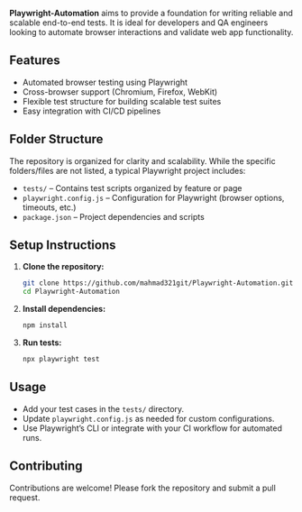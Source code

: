 **Playwright-Automation** aims to provide a foundation for writing reliable and scalable end-to-end tests. It is ideal for developers and QA engineers looking to automate browser interactions and validate web app functionality.

## Features

- Automated browser testing using Playwright
- Cross-browser support (Chromium, Firefox, WebKit)
- Flexible test structure for building scalable test suites
- Easy integration with CI/CD pipelines

## Folder Structure

The repository is organized for clarity and scalability. While the specific folders/files are not listed, a typical Playwright project includes:

- `tests/` – Contains test scripts organized by feature or page
- `playwright.config.js` – Configuration for Playwright (browser options, timeouts, etc.)
- `package.json` – Project dependencies and scripts

## Setup Instructions

1. **Clone the repository:**
   ```bash
   git clone https://github.com/mahmad321git/Playwright-Automation.git
   cd Playwright-Automation
   ```

2. **Install dependencies:**
   ```bash
   npm install
   ```

3. **Run tests:**
   ```bash
   npx playwright test
   ```

## Usage

- Add your test cases in the `tests/` directory.
- Update `playwright.config.js` as needed for custom configurations.
- Use Playwright’s CLI or integrate with your CI workflow for automated runs.

## Contributing

Contributions are welcome! Please fork the repository and submit a pull request.
